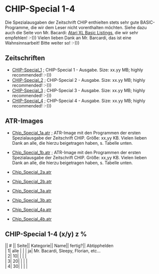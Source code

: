 # CHIP-Special 1-4  
Die Spezialausgaben der Zeitschrift CHIP enthielten stets sehr gute BASIC-Programme, die wir dem Leser nicht vorenthalten möchten. Siehe dazu auch die Seite von Mr. Bacardi: [Atari XL Basic Listings](http://ataribasiclistings.mygamesonline.org/), die wir sehr empfehlen! :-))) Vielen lieben Dank an Mr. Barcardi, das ist eine Wahnsinnsarbeit! Bitte weiter so! :-)))  
  
## Zeitschriften  
- [CHIP-Special_1](../CHIP-Special_1/index.md) ; CHIP-Special 1 - Ausgabe. Size: xx.yy MB; highly recommended! :-)))  
- [CHIP-Special_2](../CHIP-Special_2/index.md) ; CHIP-Special 2 - Ausgabe. Size: xx.yy MB; highly recommended! :-)))  
- [CHIP-Special_3](../CHIP-Special_3/index.md) ; CHIP-Special 3 - Ausgabe. Size: xx.yy MB; highly recommended! :-)))  
- [CHIP-Special_4](../CHIP-Special_4/index.md) ; CHIP-Special 4 - Ausgabe. Size: xx.yy MB; highly recommended! :-)))  
  
## ATR-Images  
- [Chip_Special_1a.atr](attachments/Chip_Special_1a.atr) ; ATR-Image mit den Programmen der ersten Spezialausgabe der Zeitschrift CHIP. Größe: xx,yy KB. Vielen lieben Dank an alle, die hierzu beigetragen haben, s. Tabelle unten.  
- [Chip_Special_1b.atr](attachments/Chip_Special_1b.atr) ; ATR-Image mit den Programmen der ersten Spezialausgabe der Zeitschrift CHIP. Größe: xx,yy KB. Vielen lieben Dank an alle, die hierzu beigetragen haben, s. Tabelle unten.  
  
- [Chip_Special_2a.atr](attachments/Chip_Special_2a.atr)  
- [Chip_Special_2b.atr](attachments/Chip_Special_2b.atr)  
  
- [Chip_Special_3a.atr](attachments/Chip_Special_3a.atr)  
- [Chip_Special_3b.atr](attachments/Chip_Special_3b.atr)  
  
- [Chip_Special_4a.atr](attachments/Chip_Special_4a.atr)  
- [Chip_Special_4b.atr](attachments/Chip_Special_4b.atr)  
  
  
## CHIP-Special 1-4 (x/y) z %  
|| # || Seite|| Kategorie|| Name|| fertig?|| Abtipphelden   
| 1| alle                 |      |         |        ja|            Mr. Bacardi, Sleepy, Florian, etc...  
| 2| 10| |         |          |              
| 3| 20| |         |          |              
| 4| 30| |         |          |              
